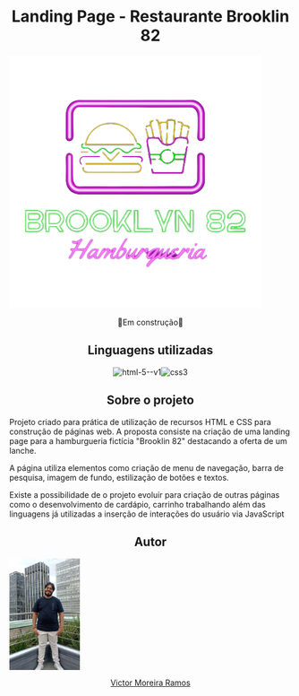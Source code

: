 <h1 align="center">Landing Page - Restaurante Brooklin 82</h1>

<img src="https://github.com/TheV1k/hamburgueria-brooklin-82/blob/main/img/logo.png">

<p align="center">🚧Em construção🚧</p>

<h2 align="center">Linguagens utilizadas</h2>

<p align="center"><img width="48" height="48" src="https://img.icons8.com/color/48/html-5--v1.png" alt="html-5--v1"/><img width="48" height="48" src="https://img.icons8.com/fluency/48/css3.png" alt="css3"/></p>

<h2 align="center"> Sobre o projeto </h2>

<p>Projeto criado para prática de utilização de recursos HTML e CSS para construção de páginas web. A proposta consiste na criação de uma landing page para a hamburgueria fictícia "Brooklin 82" destacando a oferta de um lanche.</p>

<p>A página utiliza elementos como criação de menu de navegação, barra de pesquisa, imagem de fundo, estilização de botões e textos. </p>

<p>Existe a possibilidade de o projeto evoluir para criação de outras páginas como o desenvolvimento de cardápio, carrinho trabalhando além das linguagens já utilizadas a inserção de interações do usuário via JavaScript</p>



<h2 align="center">Autor</h2>

<img align="center" src="https://github.com/TheV1k/hamburgueria-brooklin-82/blob/main/img/victor.jpeg" style="width:25%" >

<p align= "center"><a href="https://www.linkedin.com/in/victor-moreira-ramos-2b91b479/">Victor Moreira Ramos</a></p>









